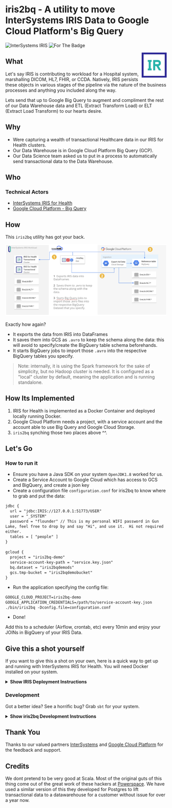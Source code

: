 # iris2bq - A utility to move InterSystems IRIS Data to Google Cloud Platform's Big Query
<img src="https://img.shields.io/badge/InterSystems-iris-turquoise.svg?longCache=true&amp;style=for-the-badge" alt="InterSystems IRIS" style="margin-bottom: -8px"> <img src="https://img.shields.io/badge/gcp-Big%20Query-blue.svg?longCache=true&amp;style=for-the-badge" alt="For The Badge" style="margin-bottom: -8px"><br/>

<img src="docs/assets/Deck-Gif.gif" align="right">

## What
Let's say IRIS is contributing to workload for a Hospital system, marshalling DICOM, HL7, FHIR, or CCDA.  Natively, IRIS persists these objects in various stages of the pipeline via the nature of the business processes and anything you included along the way.

Lets send that up to Google Big Query to augment and compliment the rest of our Data Warehouse data and ETL (Extract Transform Load) or ELT (Extract Load Transform) to our hearts desire.


## Why
* Were capturing a wealth of transactional Healthcare data in our IRIS for Health clusters. 
* Our Data Warehouse is in Google Cloud Platform Big Query (GCP).
* Our Data Science team asked us to put in a process to automatically send transactional data to the Data Warehouse.

## Who

###  Technical Actors

* [InterSystems IRIS for Health](https://www.intersystems.com/resources/detail/intersystems-iris-for-health/)
* [Google Cloud Platform - Big Query](https://cloud.google.com/bigquery/)


## How
This `iris2bq` utility has got your back.
<p align="center">
  <img src="docs/assets/iris2bq-ra.png">
</p>

Exactly how again?
- It exports the data from IRIS into DataFrames
- It saves them into GCS as `.avro` to keep the schema along the data: this will avoid to specify/create the BigQuery table schema beforehands.
- It starts BigQuery jobs to import those `.avro` into the respective BigQuery tables you specify.

> Note: internally, it is using the Spark framework for the sake of simplicity, but no Hadoop cluster is needed. It is configured as a "local" cluster by default, meaning the application and is running standalone.

## How Its Implemented

1. IRIS for Health is implemented as a Docker Container and deployed locally running Docker.
2. Google Cloud Platform needs a project, with a service account and the account able to use Big Query and Google Cloud Storage.
3. `iris2bq` synching those two places above ^^.


## Let's Go

### How to run it
- Ensure you have a Java SDK on your system `OpenJDK1.8` worked for us.
- Create a Service Account to Google Cloud which has access to GCS and BigQuery, and create a json key
- Create a configuration file `configuration.conf` for iris2bq to know where to grab and put the data:
```
jdbc {
  url = "jdbc:IRIS://127.0.0.1:51773/USER"
  user = "_SYSTEM"
  password = "flounder" // This is my personal WIFI password in Gun Lake, feel free to drop by and say "Hi", and use it.  Hi not required either.
  tables = [ "people" ]
}

gcloud {
  project = "iris2bq-demo"
  service-account-key-path = "service.key.json"
  bq.dataset = "iris2bqdemods"
  gcs.tmp-bucket = "iris2bqdemobucket"
}

```
- Run the application specifying the config file:
```
GOOGLE_CLOUD_PROJECT=iris2bq-demo GOOGLE_APPLICATION_CREDENTIALS=/path/to/service-account-key.json ./bin/iris2bq -Dconfig.file=configuration.conf
```
- Done!

Add this to a scheduler (Airflow, crontab, etc) every 10min and enjoy your JOINs in BigQuery of your IRIS Data.


## Give this a shot yourself

If you want to give this a shot on your own, here is a quick way to get up and running with InterSystems IRIS for Health.  You will need Docker installed on your system.

<details><summary><b>Show IRIS Deployment Instructions</b></summary>

1. Build Container:

    ```sh
    $ cd demo
    $ bash iris-docker.sh

    ```

2. Create a GCP project with `Big Query` and `Google Cloud Storage` API's enabled:

    ```sh
    $ cd demo
    $ terraform init
    $ terraform plan
    $ terraform apply
    ```

</details>

### Development

Got a better idea?  See a horrific bug? Grab `sbt` for your system.

<details><summary><b>Show iris2bq Development Instructions</b></summary>

1. Build:

    ```sh
    $ git clone https://github.com/basenube/iris2bq.git
    $ cd iris2bq
    // Develop, Develop, Develop
    $ sbt stage
    ```


</details>


## Thank You

Thanks to our valued partners [InterSystems](https://www.intersystems.com) and [Google Cloud Platform](https://cloud.google.com) for the feedback and support.  

## Credits

We dont pretend to be very good at Scala.  Most of the original guts of this thing come out of the great work
of these hackers at [Powerspace](https://powerspace.com/en/).  We have used a similar version of this they developed for Postgres to lift transactional data to a datawarehouse for a customer without issue for over a year now.